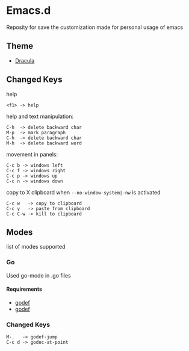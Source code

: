 # Emacs.d

Reposity for save the customization made for personal usage of emacs

## Theme

- [Dracula](https://draculatheme.com/emacs/)

## Changed Keys

help
```
<f1> -> help
```

help and text manipulation:
```
C-h  -> delete backward char
M-p  -> mark paragraph
C-h  -> delete backward char
M-h  -> delete backward word
```

movement in panels:
```
C-c b -> windows left
C-c f -> windows right
C-c p -> windows up
C-c n -> windows down
```

copy to X clipboard when `--no-window-system|-nw` is activated
```
C-c w   -> copy to clipboard
C-c y   -> paste from clipboard
C-c C-w -> kill to clipboard
```

## Modes

list of modes supported

### Go

Used go-mode in .go files

#### Requirements

- [godef](github.com/rogpeppe/godef)
- [godef](golang.org/x/tools/cmd/goimports)

### Changed Keys
```
M-.   -> godef-jump
C-c d -> godoc-at-point
```